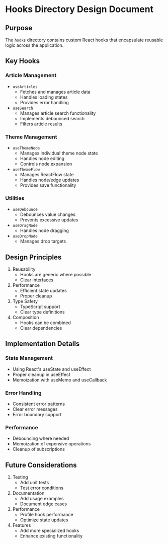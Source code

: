 # Hooks Directory Design Document

## Purpose
The `hooks` directory contains custom React hooks that encapsulate reusable logic across the application.

## Key Hooks

### Article Management
- `useArticles`
  - Fetches and manages article data
  - Handles loading states
  - Provides error handling
- `useSearch`
  - Manages article search functionality
  - Implements debounced search
  - Filters article results

### Theme Management
- `useThemeNode`
  - Manages individual theme node state
  - Handles node editing
  - Controls node expansion
- `useThemeFlow`
  - Manages ReactFlow state
  - Handles node/edge updates
  - Provides save functionality

### Utilities
- `useDebounce`
  - Debounces value changes
  - Prevents excessive updates
- `useDragNode`
  - Handles node dragging
- `useDropNode`
  - Manages drop targets

## Design Principles
1. Reusability
   - Hooks are generic where possible
   - Clear interfaces
2. Performance
   - Efficient state updates
   - Proper cleanup
3. Type Safety
   - TypeScript support
   - Clear type definitions
4. Composition
   - Hooks can be combined
   - Clear dependencies

## Implementation Details

### State Management
- Using React's useState and useEffect
- Proper cleanup in useEffect
- Memoization with useMemo and useCallback

### Error Handling
- Consistent error patterns
- Clear error messages
- Error boundary support

### Performance
- Debouncing where needed
- Memoization of expensive operations
- Cleanup of subscriptions

## Future Considerations
1. Testing
   - Add unit tests
   - Test error conditions
2. Documentation
   - Add usage examples
   - Document edge cases
3. Performance
   - Profile hook performance
   - Optimize state updates
4. Features
   - Add more specialized hooks
   - Enhance existing functionality

